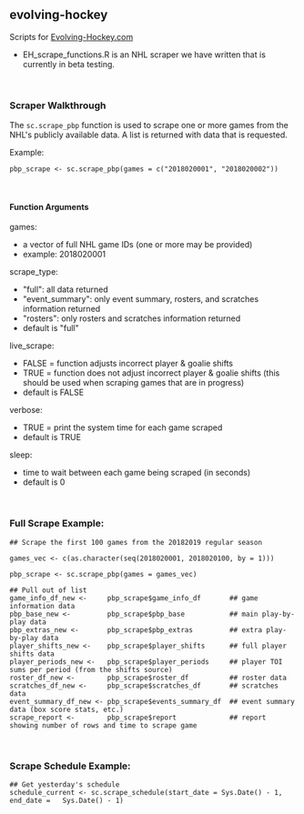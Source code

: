 ## evolving-hockey

Scripts for <a href="https://evolving-hockey.com/" target="_blank">Evolving-Hockey.com</a>

  + EH_scrape_functions.R is an NHL scraper we have written that is currently in beta testing.
  
<br>


### Scraper Walkthrough

The `sc.scrape_pbp` function is used to scrape one or more games from the NHL's publicly available data. A list is returned with data that is requested. 

Example:

``` {r}
pbp_scrape <- sc.scrape_pbp(games = c("2018020001", "2018020002"))

```

<br>

#### Function Arguments

games:
- a vector of full NHL game IDs (one or more may be provided)
- example: 2018020001


scrape_type:
- "full": all data returned
- "event_summary": only event summary, rosters, and scratches information returned
- "rosters": only rosters and scratches information returned
- default is "full"


live_scrape:
- FALSE = function adjusts incorrect player & goalie shifts
- TRUE = function does not adjust incorrect player & goalie shifts (this should be used when scraping games that are in progress)
- default is FALSE


verbose:
- TRUE = print the system time for each game scraped
- default is TRUE


sleep:
- time to wait between each game being scraped (in seconds)
- default is 0


<br>


### Full Scrape Example:

``` {r}
## Scrape the first 100 games from the 20182019 regular season

games_vec <- c(as.character(seq(2018020001, 2018020100, by = 1)))

pbp_scrape <- sc.scrape_pbp(games = games_vec)

## Pull out of list
game_info_df_new <-     pbp_scrape$game_info_df       ## game information data
pbp_base_new <-         pbp_scrape$pbp_base           ## main play-by-play data
pbp_extras_new <-       pbp_scrape$pbp_extras         ## extra play-by-play data
player_shifts_new <-    pbp_scrape$player_shifts      ## full player shifts data
player_periods_new <-   pbp_scrape$player_periods     ## player TOI sums per period (from the shifts source)
roster_df_new <-        pbp_scrape$roster_df          ## roster data
scratches_df_new <-     pbp_scrape$scratches_df       ## scratches data
event_summary_df_new <- pbp_scrape$events_summary_df  ## event summary data (box score stats, etc.)
scrape_report <-        pbp_scrape$report             ## report showing number of rows and time to scrape game
```

<br>


### Scrape Schedule Example:

``` {r} 
## Get yesterday's schedule
schedule_current <- sc.scrape_schedule(start_date = Sys.Date() - 1, end_date =   Sys.Date() - 1)
```


<br>
<br>

  
  
  
  